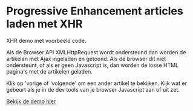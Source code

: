 # Progressive Enhancement articles laden met XHR

XHR demo met voorbeeld code.

Als de Browser API XMLHttpRequest wordt ondersteund dan worden de artikelen met Ajax ingeladen en getoond. Als de browser dit niet ondersteunt, of als er geen Javascript is, dan worden de losse HTML pagina's met de artikelen geladen.  

Klik op 'vorige of 'volgende' om een ander artikel te bekijken. Kijk wat er gebeurt als je in de dev tools van je browser Javascript aan of uit zet.


[Bekijk de demo hier](https://koopreynders.github.io/frontendvoordesigners/opdracht3/PEmetXHR/index.html)
